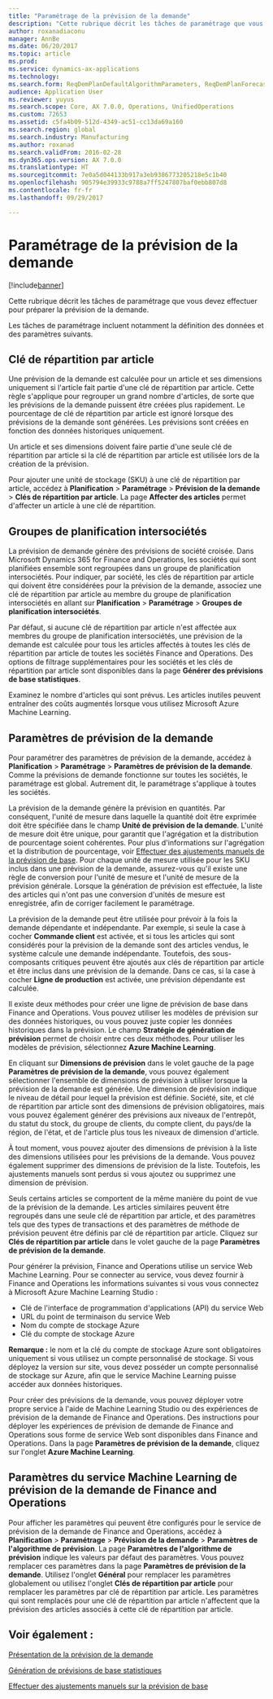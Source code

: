 ```yaml
---
title: "Paramétrage de la prévision de la demande"
description: "Cette rubrique décrit les tâches de paramétrage que vous devez effectuer pour préparer la prévision de la demande."
author: roxanadiaconu
manager: AnnBe
ms.date: 06/20/2017
ms.topic: article
ms.prod: 
ms.service: dynamics-ax-applications
ms.technology: 
ms.search.form: ReqDemPlanDefaultAlgorithmParameters, ReqDemPlanForecastParameters
audience: Application User
ms.reviewer: yuyus
ms.search.scope: Core, AX 7.0.0, Operations, UnifiedOperations
ms.custom: 72653
ms.assetid: c5fa4b09-512d-4349-ac51-cc13da69a160
ms.search.region: global
ms.search.industry: Manufacturing
ms.author: roxanad
ms.search.validFrom: 2016-02-28
ms.dyn365.ops.version: AX 7.0.0
ms.translationtype: HT
ms.sourcegitcommit: 7e0a5d044133b917a3eb9386773205218e5c1b40
ms.openlocfilehash: 905794e39933c9788a7ff5247807baf0ebb807d8
ms.contentlocale: fr-fr
ms.lasthandoff: 09/29/2017

---
```


# <a name="demand-forecasting-setup"></a>Paramétrage de la prévision de la demande

[!include[banner](../includes/banner.md)]


Cette rubrique décrit les tâches de paramétrage que vous devez effectuer pour préparer la prévision de la demande.  

Les tâches de paramétrage incluent notamment la définition des données et des paramètres suivants.

## <a name="item-allocation-key"></a>Clé de répartition par article
Une prévision de la demande est calculée pour un article et ses dimensions uniquement si l'article fait partie d'une clé de répartition par article. Cette règle s'applique pour regrouper un grand nombre d'articles, de sorte que les prévisions de la demande puissent être créées plus rapidement. Le pourcentage de clé de répartition par article est ignoré lorsque des prévisions de la demande sont générées. Les prévisions sont créées en fonction des données historiques uniquement. 

Un article et ses dimensions doivent faire partie d'une seule clé de répartition par article si la clé de répartition par article est utilisée lors de la création de la prévision. 

Pour ajouter une unité de stockage (SKU) à une clé de répartition par article, accédez à **Planification** &gt; **Paramétrage** &gt; **Prévision de la demande** &gt; **Clés de répartition par article**. La page **Affecter des articles** permet d'affecter un article à une clé de répartition.

## <a name="intercompany-planning-groups"></a>Groupes de planification intersociétés
La prévision de demande génère des prévisions de société croisée. Dans Microsoft Dynamics 365 for Finance and Operations, les sociétés qui sont planifiées ensemble sont regroupées dans un groupe de planification intersociétés. Pour indiquer, par société, les clés de répartition par article qui doivent être considérées pour la prévision de la demande, associez une clé de répartition par article au membre du groupe de planification intersociétés en allant sur **Planification** &gt; **Paramétrage** &gt; **Groupes de planification intersociétés**. 

Par défaut, si aucune clé de répartition par article n'est affectée aux membres du groupe de planification intersociétés, une prévision de la demande est calculée pour tous les articles affectés à toutes les clés de répartition par article de toutes les sociétés Finance and Operations. Des options de filtrage supplémentaires pour les sociétés et les clés de répartition par article sont disponibles dans la page **Générer des prévisions de base statistiques**. 

Examinez le nombre d'articles qui sont prévus. Les articles inutiles peuvent entraîner des coûts augmentés lorsque vous utilisez Microsoft Azure Machine Learning.

## <a name="demand-forecasting-parameters"></a>Paramètres de prévision de la demande
Pour paramétrer des paramètres de prévision de la demande, accédez à **Planification** &gt; **Paramétrage** &gt; **Paramètres de prévision de la demande**. Comme la prévisions de demande fonctionne sur toutes les sociétés, le paramétrage est global. Autrement dit, le paramétrage s'applique à toutes les sociétés. 

La prévision de la demande génère la prévision en quantités. Par conséquent, l'unité de mesure dans laquelle la quantité doit être exprimée doit être spécifiée dans le champ **Unité de prévision de la demande**. L'unité de mesure doit être unique, pour garantit que l'agrégation et la distribution de pourcentage soient cohérentes. Pour plus d'informations sur l'agrégation et la distribution de pourcentage, voir [Effectuer des ajustements manuels de la prévision de base](manual-adjustments-baseline-forecast.md). Pour chaque unité de mesure utilisée pour les SKU inclus dans une prévision de la demande, assurez-vous qu'il existe une règle de conversion pour l'unité de mesure et l'unité de mesure de la prévision générale. Lorsque la génération de prévision est effectuée, la liste des articles qui n'ont pas une conversion d'unités de mesure est enregistrée, afin de corriger facilement le paramétrage. 

La prévision de la demande peut être utilisée pour prévoir à la fois la demande dépendante et indépendante. Par exemple, si seule la case à cocher **Commande client** est activée, et si tous les articles qui sont considérés pour la prévision de la demande sont des articles vendus, le système calcule une demande indépendante. Toutefois, des sous-composants critiques peuvent être ajoutés aux clés de répartition par article et être inclus dans une prévision de la demande. Dans ce cas, si la case à cocher **Ligne de production** est activée, une prévision dépendante est calculée. 

Il existe deux méthodes pour créer une ligne de prévision de base dans Finance and Operations. Vous pouvez utiliser les modèles de prévision sur des données historiques, ou vous pouvez juste copier les données historiques dans la prévision. Le champ **Stratégie de génération de prévision** permet de choisir entre ces deux méthodes. Pour utiliser les modèles de prévision, sélectionnez **Azure Machine Learning**. 

En cliquant sur **Dimensions de prévision** dans le volet gauche de la page **Paramètres de prévision de la demande**, vous pouvez également sélectionner l'ensemble de dimensions de prévision à utiliser lorsque la prévision de la demande est générée. Une dimension de prévision indique le niveau de détail pour lequel la prévision est définie. Société, site, et clé de répartition par article sont des dimensions de prévision obligatoires, mais vous pouvez également générer des prévisions aux niveaux de l'entrepôt, du statut du stock, du groupe de clients, du compte client, du pays/de la région, de l'état, et de l'article plus tous les niveaux de dimension d'article. 

À tout moment, vous pouvez ajouter des dimensions de prévision à la liste des dimensions utilisées pour les prévisions de la demande. Vous pouvez également supprimer des dimensions de prévision de la liste. Toutefois, les ajustements manuels sont perdus si vous ajoutez ou supprimez une dimension de prévision. 

Seuls certains articles se comportent de la même manière du point de vue de la prévision de la demande. Les articles similaires peuvent être regroupés dans une seule clé de répartition par article, et des paramètres tels que des types de transactions et des paramètres de méthode de prévision peuvent être définis par clé de répartition par article. Cliquez sur **Clés de répartition par article** dans le volet gauche de la page **Paramètres de prévision de la demande**. 

Pour générer la prévision, Finance and Operations utilise un service Web Machine Learning. Pour se connecter au service, vous devez fournir à Finance and Operations les informations suivantes si vous vous connectez à Microsoft Azure Machine Learning Studio :

-   Clé de l'interface de programmation d'applications (API) du service Web
-   URL du point de terminaison du service Web
-   Nom du compte de stockage Azure
-   Clé du compte de stockage Azure

**Remarque :** le nom et la clé du compte de stockage Azure sont obligatoires uniquement si vous utilisez un compte personnalisé de stockage. Si vous déployez la version sur site, vous devez posséder un compte personnalisé de stockage sur Azure, afin que le service Machine Learning puisse accéder aux données historiques. 

Pour créer des prévisions de la demande, vous pouvez déployer votre propre service à l'aide de Machine Learning Studio ou des expériences de prévision de la demande de Finance and Operations. Des instructions pour déployer les expériences de prévision de demande de Finance and Operations sous forme de service Web sont disponibles dans Finance and Operations. Dans la page **Paramètres de prévision de la demande**, cliquez sur l'onglet **Azure Machine Learning**.

## <a name="settings-for-the-finance-and-operations-demand-forecasting-machine-learning-service"></a>Paramètres du service Machine Learning de prévision de la demande de Finance and Operations
Pour afficher les paramètres qui peuvent être configurés pour le service de prévision de la demande de Finance and Operations, accédez à **Planification** &gt; **Paramétrage** &gt; **Prévision de la demande** &gt; **Paramètres de l'algorithme de prévision**. La page **Paramètres de l'algorithme de prévision** indique les valeurs par défaut des paramètres. Vous pouvez remplacer ces paramètres dans la page **Paramètres de prévision de la demande**. Utilisez l'onglet **Général** pour remplacer les paramètres globalement ou utilisez l'onglet **Clés de répartition par article** pour remplacer les paramètres par clé de répartition par article. Les paramètres qui sont remplacés pour une clé de répartition par article n'affectent que la prévision des articles associés à cette clé de répartition par article.

<a name="see-also"></a>Voir également :
--------

[Présentation de la prévision de la demande](introduction-demand-forecasting.md)

[Génération de prévisions de base statistiques](generate-statistical-baseline-forecast.md)

[Effectuer des ajustements manuels sur la prévision de base](manual-adjustments-baseline-forecast.md)




